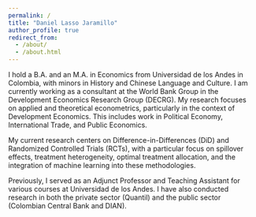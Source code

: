 ```yaml
---
permalink: /
title: "Daniel Lasso Jaramillo"
author_profile: true
redirect_from: 
  - /about/
  - /about.html
---
```

I hold a B.A. and an M.A. in Economics from Universidad de los Andes in Colombia, with minors in History and Chinese Language and Culture. I am currently working as a consultant at the World Bank Group in the Development Economics Research Group (DECRG). My research focuses on applied and theoretical econometrics, particularly in the context of Development Economics. This includes work in Political Economy, International Trade, and Public Economics.

My current research centers on Difference-in-Differences (DiD) and Randomized Controlled Trials (RCTs), with a particular focus on spillover effects, treatment heterogeneity, optimal treatment allocation, and the integration of machine learning into these methodologies.

Previously, I served as an Adjunct Professor and Teaching Assistant for various courses at Universidad de los Andes. I have also conducted research in both the private sector (Quantil) and the public sector (Colombian Central Bank and DIAN).
